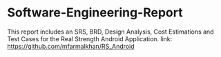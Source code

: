 # Software-Engineering-Report

This report includes an SRS, BRD, Design Analysis, Cost Estimations and Test Cases for the Real Strength Android Application.
link: https://github.com/mfarmalkhan/RS_Android
